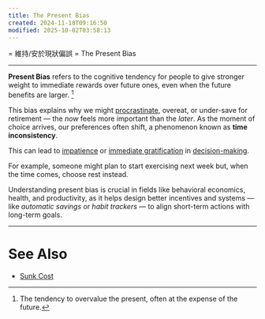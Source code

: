 ```yaml
---
title: The Present Bias
created: 2024-11-18T09:16:50
modified: 2025-10-02T03:58:13
---
```


= 維持/安於現狀偏誤 = The Present Bias

---

**Present Bias** refers to the cognitive tendency for people to give stronger weight to immediate rewards over future ones, even when the future benefits are larger. [^1]

This bias explains why we might [procrastinate](__temp__procrastination.md), overeat, or under-save for retirement — the _now_ feels more important than the _later_. As the moment of choice arrives, our preferences often shift, a phenomenon known as **time inconsistency**.

This can lead to [impatience](a-man-who-is-a-master-of-patience-is-master-of-everything-else.md) or [immediate gratification](instant-gratification.md) in [decision-making](decision-making.md).

For example, someone might plan to start exercising next week but, when the time comes, choose rest instead.

Understanding present bias is crucial in fields like behavioral economics, health, and productivity, as it helps design better incentives and systems — like _automatic savings_ or _habit trackers_ — to align short-term actions with long-term goals.

---

# See Also

* [Sunk Cost](the-sunk-cost-fallacy.md)

[^1]: The tendency to overvalue the present, often at the expense of the future.
